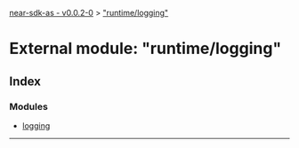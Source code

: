 [near-sdk-as - v0.0.2-0](../README.md) > ["runtime/logging"](../modules/_runtime_logging_.md)

# External module: "runtime/logging"

## Index

### Modules

* [logging](_runtime_logging_.logging.md)

---

